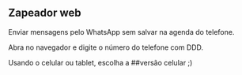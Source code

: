 ## Zapeador web

Enviar mensagens pelo WhatsApp sem salvar na agenda do telefone.

Abra no navegador e digite o número do telefone com DDD. 

Usando o celular ou tablet, escolha a ##versão celular ;)



